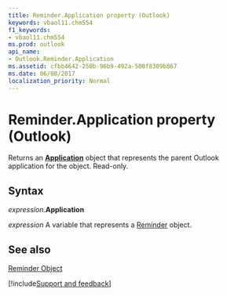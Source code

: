 ```yaml
---
title: Reminder.Application property (Outlook)
keywords: vbaol11.chm554
f1_keywords:
- vbaol11.chm554
ms.prod: outlook
api_name:
- Outlook.Reminder.Application
ms.assetid: cfbb4642-250b-96b9-492a-508f8309b867
ms.date: 06/08/2017
localization_priority: Normal
---
```



# Reminder.Application property (Outlook)

Returns an  **[Application](Outlook.Application.md)** object that represents the parent Outlook application for the object. Read-only.


## Syntax

_expression_.**Application**

_expression_ A variable that represents a [Reminder](Outlook.Reminder.md) object.


## See also


[Reminder Object](Outlook.Reminder.md)

[!include[Support and feedback](~/includes/feedback-boilerplate.md)]